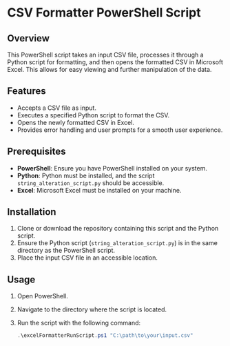 # CSV Formatter PowerShell Script

## Overview
This PowerShell script takes an input CSV file, processes it through a Python script for formatting, and then opens the formatted CSV in Microsoft Excel. This allows for easy viewing and further manipulation of the data.

## Features
- Accepts a CSV file as input.
- Executes a specified Python script to format the CSV.
- Opens the newly formatted CSV in Excel.
- Provides error handling and user prompts for a smooth user experience.

## Prerequisites
- **PowerShell**: Ensure you have PowerShell installed on your system.
- **Python**: Python must be installed, and the script `string_alteration_script.py` should be accessible.
- **Excel**: Microsoft Excel must be installed on your machine.

## Installation
1. Clone or download the repository containing this script and the Python script.
2. Ensure the Python script (`string_alteration_script.py`) is in the same directory as the PowerShell script.
3. Place the input CSV file in an accessible location.

## Usage
1. Open PowerShell.
2. Navigate to the directory where the script is located.
3. Run the script with the following command:

   ```powershell
   .\excelFormatterRunScript.ps1 "C:\path\to\your\input.csv"